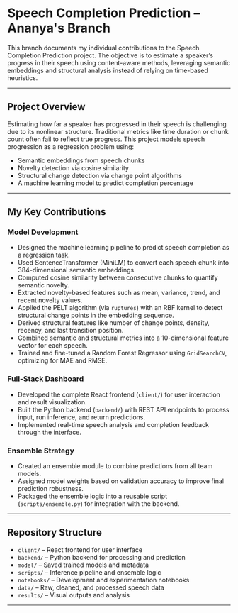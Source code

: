 # Speech Completion Prediction – Ananya's Branch

This branch documents my individual contributions to the Speech Completion Prediction project. The objective is to estimate a speaker’s progress in their speech using content-aware methods, leveraging semantic embeddings and structural analysis instead of relying on time-based heuristics.

---

## Project Overview

Estimating how far a speaker has progressed in their speech is challenging due to its nonlinear structure. Traditional metrics like time duration or chunk count often fail to reflect true progress. This project models speech progression as a regression problem using:

- Semantic embeddings from speech chunks
- Novelty detection via cosine similarity
- Structural change detection via change point algorithms
- A machine learning model to predict completion percentage

---

## My Key Contributions

### Model Development

- Designed the machine learning pipeline to predict speech completion as a regression task.
- Used SentenceTransformer (MiniLM) to convert each speech chunk into 384-dimensional semantic embeddings.
- Computed cosine similarity between consecutive chunks to quantify semantic novelty.
- Extracted novelty-based features such as mean, variance, trend, and recent novelty values.
- Applied the PELT algorithm (via `ruptures`) with an RBF kernel to detect structural change points in the embedding sequence.
- Derived structural features like number of change points, density, recency, and last transition position.
- Combined semantic and structural metrics into a 10-dimensional feature vector for each speech.
- Trained and fine-tuned a Random Forest Regressor using `GridSearchCV`, optimizing for MAE and RMSE.

### Full-Stack Dashboard

- Developed the complete React frontend (`client/`) for user interaction and result visualization.
- Built the Python backend (`backend/`) with REST API endpoints to process input, run inference, and return predictions.
- Implemented real-time speech analysis and completion feedback through the interface.

### Ensemble Strategy

- Created an ensemble module to combine predictions from all team models.
- Assigned model weights based on validation accuracy to improve final prediction robustness.
- Packaged the ensemble logic into a reusable script (`scripts/ensemble.py`) for integration with the backend.

---

## Repository Structure

- `client/` – React frontend for user interface
- `backend/` – Python backend for processing and prediction
- `model/` – Saved trained models and metadata
- `scripts/` – Inference pipeline and ensemble logic
- `notebooks/` – Development and experimentation notebooks
- `data/` – Raw, cleaned, and processed speech data
- `results/` – Visual outputs and analysis

---
